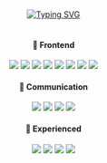 <div align="center"> 
<br /><br />
<a href="https://git.io/typing-svg"><img src="https://readme-typing-svg.herokuapp.com?font=Caveat&weight=700&size=73&duration=3000&pause=1500&color=9AC5F4&center=true&vCenter=true&width=500&height=80&lines=Hello%2C+I'm+Areum+%3A%3E" alt="Typing SVG" /></a>
<br /><br />

#### 🤍 Frontend
<img src="https://img.shields.io/badge/html5-E34F26?style=flat&logo=html5&logoColor=white">
<img src="https://img.shields.io/badge/css3-1572B6?style=flat&logo=css3&logoColor=white">
<img src="https://img.shields.io/badge/JavaScript-FFE569?style=flat&logo=JavaScript&logoColor=white">
<img src="https://img.shields.io/badge/Next.js-000000?style=flat&logo=Next.js&logoColor=white">
<img src="https://img.shields.io/badge/React-61DAFB?style=flat&logo=React&logoColor=white">
<img src="https://img.shields.io/badge/TypeScript-3178C6?style=flat&logo=TypeScript&logoColor=white">
<img src="https://img.shields.io/badge/Redux-764ABC?style=flat&logo=Redux&logoColor=white">
<img src="https://img.shields.io/badge/styled components-DB7093?style=flat&logo=styled components&logoColor=white">


####  🤍 Communication
<img src="https://img.shields.io/badge/Figma-F24E1E?style=flat&logo=Figma&logoColor=white">
<img src="https://img.shields.io/badge/Notion-000000?style=flat&logo=notion&logoColor=white">
<img src="https://img.shields.io/badge/Slack-4A154B?style=flat&logo=slack&logoColor=white">
<img src="https://img.shields.io/badge/Discord-5865F2?style=flat&logo=discord&logoColor=white">

 ####  🤍 Experienced

<img src="https://img.shields.io/badge/Storybook-FF4785?style=flat&logo=Storybook&logoColor=white">
<img src="https://img.shields.io/badge/GraphQL-E10098?style=flat&logo=GraphQL&logoColor=white">
<img src="https://img.shields.io/badge/Node.js-339933?style=flat&logo=Node.js&logoColor=white">
<img src="https://img.shields.io/badge/Express-000000?style=flat&logo=Express&logoColor=white">


 </div>
